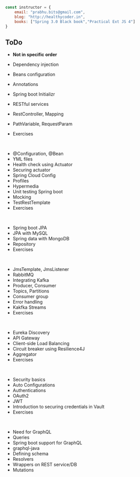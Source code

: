 ``` javascript
const instructor = {
	email: "prabhu.bits@gmail.com",
	blog: "http://healthycoder.in",
	books: ["Spring 3.0 Black book","Practical Ext JS 4"]
} 
```

## ToDo 

* __Not in specific order__

*	Dependency injection
*	Beans configuration
*	Annotations
*	Spring boot Initializr
*	RESTful services
*	RestController, Mapping
*	PathVariable, RequestParam
*	Exercises

<br/>

*	@Configuration, @Bean
*	YML files
*	Health check using Actuator
*	Securing actuator
*	Spring Cloud Config
*	Profiles
*	Hypermedia
*	Unit testing Spring boot
*	Mocking
*	TestRestTemplate
*	Exercises

<br/>

*	Spring boot JPA
*	JPA with MySQL
*	Spring data with MongoDB
*	Repository
*	Exercises

<br/>

*	JmsTemplate, JmsListener
*	RabbitMQ
*	Integrating Kafka
*	Producer, Consumer
*	Topics, Partitions
*	Consumer group
*	Error handling
*	Kakfka Streams
*	Exercises

<br/>

*	Eureka Discovery
*	API Gateway
*	Client-side Load Balancing
*	Circuit breaker using Resilience4J 
*	Aggregator
*	Exercises

<br/>

*	Security basics
*	Auto Configurations
*	Authentications
*	OAuth2
*	JWT
*	Introduction to securing credentials in Vault
*	Exercises

<br/>

*	Need for GraphQL
*	Queries
*	Spring boot support for GraphQL
*	graphql-java
*	Defining schema
*	Resolvers
*	Wrappers on REST service/DB
*	Mutations
